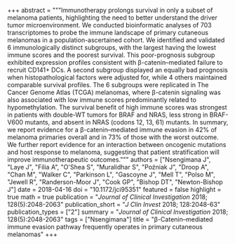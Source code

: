+++
abstract = """Immunotherapy prolongs survival in only a subset of melanoma patients, highlighting the need to better understand the driver tumor microenvironment. We conducted bioinformatic analyses of 703 transcriptomes to probe the immune landscape of primary cutaneous melanomas in a population-ascertained cohort. We identified and validated 6 immunologically distinct subgroups, with the largest having the lowest immune scores and the poorest survival. This poor-prognosis subgroup exhibited expression profiles consistent with β-catenin–mediated failure to recruit CD141+ DCs. A second subgroup displayed an equally bad prognosis when histopathological factors were adjusted for, while 4 others maintained comparable survival profiles. The 6 subgroups were replicated in The Cancer Genome Atlas (TCGA) melanomas, where β-catenin signaling was also associated with low immune scores predominantly related to hypomethylation. The survival benefit of high immune scores was strongest in patients with double-WT tumors for BRAF and NRAS, less strong in BRAF-V600 mutants, and absent in NRAS (codons 12, 13, 61) mutants. In summary, we report evidence for a β-catenin–mediated immune evasion in 42% of melanoma primaries overall and in 73% of those with the worst outcome. We further report evidence for an interaction between oncogenic mutations and host response to melanoma, suggesting that patient stratification will improve immunotherapeutic outcomes."""
authors = ["Nsengimana J", "Laye J", "Filia A", "O'Shea S", "Muralidhar S", "Poźniak J", "Droop A", "Chan M", "Walker C", "Parkinson L", "Gascoyne J", "Mell T", "Polso M", "Jewell R", "Randerson-Moor J", "Cook GP", "Bishop DT", "Newton-Bishop J"]
date = 2018-04-16
doi = "10.1172/jci95351"
featured = false
highlight = true
math = true
publication = "*Journal of Clinical Investigation* 2018; 128(5):2048-2063"
publication_short = "*J Clin Invest* 2018; 128:2048-63"
publication_types = ["2"]
summary = "*Journal of Clinical Investigation* 2018; 128(5):2048-2063"
tags = ["Nsengimana"]
title = "β-Catenin–mediated immune evasion pathway frequently operates in primary cutaneous melanomas"
+++
